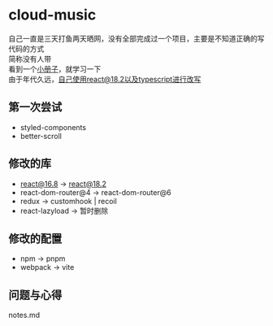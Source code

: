 # cloud-music
自己一直是三天打鱼两天晒网，没有全部完成过一个项目，主要是不知道正确的写代码的方式\
简称没有人带\
看到一个[小册子](https://juejin.cn/book/6844733816460804104)，就学习一下\
由于年代久远，自己使用react@18.2以及typescript进行改写

## 第一次尝试
- styled-components
- better-scroll

## 修改的库
- react@16.8 -> react@18.2
- react-dom-router@4 -> react-dom-router@6
- redux -> customhook | recoil
- react-lazyload -> 暂时删除

## 修改的配置
- npm -> pnpm
- webpack -> vite

## 问题与心得
notes.md